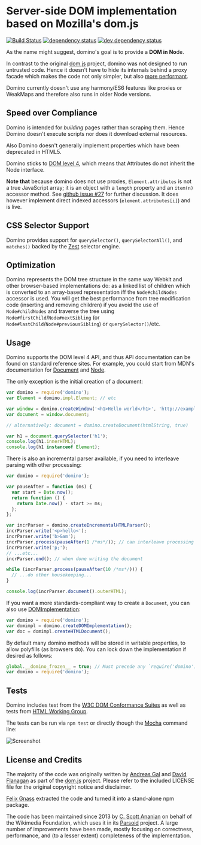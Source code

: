 # Server-side DOM implementation based on Mozilla's dom.js

[![Build Status][1]][2] [![dependency status][3]][4] [![dev dependency status][5]][6]

As the name might suggest, domino's goal is to provide a <b>DOM in No</b>de.

In contrast to the original [dom.js](https://github.com/andreasgal/dom.js) project, domino was not designed to run untrusted code. Hence it doesn't have to hide its internals behind a proxy facade which makes the code not only simpler, but also [more performant](https://github.com/fgnass/dombench).

Domino currently doesn't use any harmony/ES6 features like proxies or WeakMaps and therefore also runs in older Node versions.

## Speed over Compliance

Domino is intended for _building_ pages rather than scraping them. Hence Domino doesn't execute scripts nor does it download external resources.

Also Domino doesn't generally implement properties which have been deprecated in HTML5.

Domino sticks to [DOM level 4](http://dvcs.w3.org/hg/domcore/raw-file/tip/Overview.html#interface-attr), which means that Attributes do not inherit the Node interface.

<b>Note that</b> because domino does not use proxies,
`Element.attributes` is not a true JavaScript array; it is an object
with a `length` property and an `item(n)` accessor method. See
[github issue #27](https://github.com/fgnass/domino/issues/27) for
further discussion. It does however implement direct indexed accessors
(`element.attributes[i]`) and is live.

## CSS Selector Support

Domino provides support for `querySelector()`, `querySelectorAll()`, and `matches()` backed by the [Zest](https://github.com/chjj/zest) selector engine.

## Optimization

Domino represents the DOM tree structure in the same way Webkit and
other browser-based implementations do: as a linked list of children
which is converted to an array-based representation iff the
`Node#childNodes` accessor is used. You will get the best performance
from tree modification code (inserting and removing children) if you
avoid the use of `Node#childNodes` and traverse the tree using
`Node#firstChild`/`Node#nextSibling` (or
`Node#lastChild`/`Node#previousSibling`) or `querySelector()`/etc.

## Usage

Domino supports the DOM level 4 API, and thus API documentation can be
found on standard reference sites. For example, you could start from
MDN's documentation for
[Document](https://developer.mozilla.org/en-US/docs/Web/API/Document) and
[Node](https://developer.mozilla.org/en-US/docs/Web/API/Node).

The only exception is the initial creation of a document:

```javascript
var domino = require('domino');
var Element = domino.impl.Element; // etc

var window = domino.createWindow('<h1>Hello world</h1>', 'http://example.com');
var document = window.document;

// alternatively: document = domino.createDocument(htmlString, true)

var h1 = document.querySelector('h1');
console.log(h1.innerHTML);
console.log(h1 instanceof Element);
```

There is also an incremental parser available, if you need to interleave
parsing with other processing:

```javascript
var domino = require('domino');

var pauseAfter = function (ms) {
  var start = Date.now();
  return function () {
    return Date.now() - start >= ms;
  };
};

var incrParser = domino.createIncrementalHTMLParser();
incrParser.write('<p>hello<');
incrParser.write('b>&am');
incrParser.process(pauseAfter(1 /*ms*/)); // can interleave processing
incrParser.write('p;');
// ...etc...
incrParser.end(); // when done writing the document

while (incrParser.process(pauseAfter(10 /*ms*/))) {
  // ...do other housekeeping...
}

console.log(incrParser.document().outerHTML);
```

If you want a more standards-compliant way to create a `Document`, you can
also use [DOMImplementation](https://developer.mozilla.org/en-US/docs/Web/API/DOMImplementation):

```javascript
var domino = require('domino');
var domimpl = domino.createDOMImplementation();
var doc = domimpl.createHTMLDocument();
```

By default many domino methods will be stored in writable properties, to
allow polyfills (as browsers do). You can lock down the implementation
if desired as follows:

```javascript
global.__domino_frozen__ = true; // Must precede any `require('domino')`
var domino = require('domino');
```

## Tests

Domino includes test from the [W3C DOM Conformance Suites](http://www.w3.org/DOM/Test/)
as well as tests from [HTML Working Group](http://www.w3.org/html/wg/wiki/Testing).

The tests can be run via `npm test` or directly though the [Mocha](http://mochajs.org/) command line:

![Screenshot](http://fgnass.github.com/images/domino.png)

## License and Credits

The majority of the code was originally written by [Andreas Gal](https://github.com/andreasgal/) and [David Flanagan](https://github.com/davidflanagan) as part of the [dom.js](https://github.com/andreasgal/dom.js) project. Please refer to the included LICENSE file for the original copyright notice and disclaimer.

[Felix Gnass](https://github.com/fgnass/) extracted the code and turned
it into a stand-alone npm package.

The code has been maintained since 2013 by [C. Scott Ananian](https://github.com/cscott/) on behalf of the Wikimedia Foundation, which uses it in its
[Parsoid](https://www.mediawiki.org/wiki/Parsoid) project. A large number
of improvements have been made, mostly focusing on correctness,
performance, and (to a lesser extent) completeness of the implementation.

[1]: https://travis-ci.org/fgnass/domino.svg
[2]: https://travis-ci.org/fgnass/domino
[3]: https://david-dm.org/fgnass/domino.svg
[4]: https://david-dm.org/fgnass/domino
[5]: https://david-dm.org/fgnass/domino/dev-status.svg
[6]: https://david-dm.org/fgnass/domino#info=devDependencies
